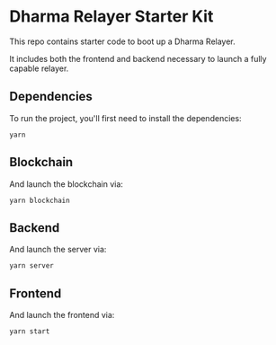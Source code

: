 # Dharma Relayer Starter Kit

This repo contains starter code to boot up a Dharma Relayer.

It includes both the frontend and backend necessary to launch a fully capable relayer.

## Dependencies

To run the project, you'll first need to install the dependencies:

`yarn`

## Blockchain

And launch the blockchain via:

`yarn blockchain`

## Backend

And launch the server via:

`yarn server`

## Frontend

And launch the frontend via:

`yarn start`
